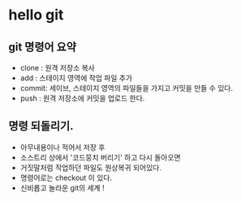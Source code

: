 # hello git

## git 명령어 요약

- clone : 원격 저장소 복사
- add   : 스테이지 영역에 작업 파일 추가
- commit: 세이브, 스테이지 영역의 파일들을 가지고 커밋을
            만들 수 있다.
- push  : 원격 저장소에 커밋을 업로드 한다.


## 명령 되돌리기.
 - 아무내용이나 적어서 저장 후 
 - 소스트리 상에서 '코드뭉치 버리기' 하고 다시 돌아오면
 - 거짓말처럼 작업하던 파일도 원상복귀 되어있다.
 - 명령어로는 checkout 이 있다.
 - 신비롭고 놀라운 git의 세계 !